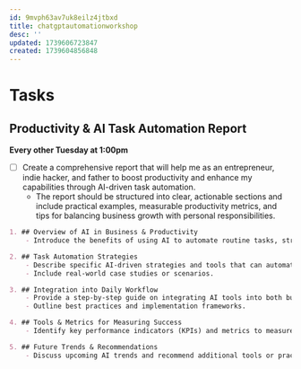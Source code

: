 ```yaml
---
id: 9mvph63av7uk8eilz4jtbxd
title: chatgptautomationworkshop
desc: ''
updated: 1739606723847
created: 1739604856848
---
```


# Tasks

## Productivity & AI Task Automation Report

**Every other Tuesday at 1:00pm**

- [ ] Create a comprehensive report that will help me as an entrepreneur, indie hacker, and father to boost productivity and enhance my capabilities through AI-driven task automation. 
  - The report should be structured into clear, actionable sections and include practical examples, measurable productivity metrics, and tips for balancing business growth with personal responsibilities.
  
```markdown
1. ## Overview of AI in Business & Productivity
    - Introduce the benefits of using AI to automate routine tasks, streamline operations, and manage time efficiently.

2. ## Task Automation Strategies
    - Describe specific AI-driven strategies and tools that can automate tasks (e.g., scheduling, data analysis, communication, reminders).
    - Include real-world case studies or scenarios.

3. ## Integration into Daily Workflow
    - Provide a step-by-step guide on integrating AI tools into both business operations and personal time management.
    - Outline best practices and implementation frameworks.

4. ## Tools & Metrics for Measuring Success
    - Identify key performance indicators (KPIs) and metrics to measure productivity improvements achieved through AI.

5. ## Future Trends & Recommendations
    - Discuss upcoming AI trends and recommend additional tools or practices to sustain productivity and support business growth.

```
